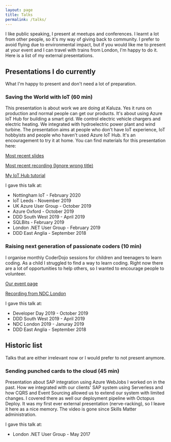 ```yaml
---
layout: page
title: Talks
permalink: /talks/
---
```


I like public speaking, I present at meetups and conferences. I learnt a lot from other people, so it's my way of giving back to community. I prefer to avoid flying due to environmental impact, but if you would like me to present at your event and I can travel with trains from London, I'm happy to do it. Here is a list of my external presentations.

## Presentations I do currently

What I'm happy to present and don't need a lot of preparation.

### Saving the World with IoT (60 min)

This presentation is about work we are doing at Kaluza. Yes it runs on production and normal people can get our products. It's about using Azure IoT Hub for building a smart grid. We control electric vehicle chargers and electric heating. We integrated with hydroelectric power plant and wind turbine. The presentation aims at people who don't have IoT experience, IoT hobbyists and people who haven't used Azure IoT Hub. It's an encouragement to try it at home. You can find materials for this presentation here:

[Most recent slides](https://www.slideshare.net/TomaszBartoszewski/nottingham-iot-saving-the-world-with-iot)

[Most recent recording (Ignore wrong title)](https://www.youtube.com/watch?v=fMUI2ITTHUU)

[My IoT Hub tutorial](https://writeitdifferently.com/IoTHub-tutorial/)

I gave this talk at:
* Nottingham IoT - February 2020
* IoT Leeds - November 2019
* UK Azure User Group - October 2019
* Azure Oxford - October 2019
* DDD South West 2019 - April 2019
* SQLBits - February 2019
* London .NET User Group - February 2019
* DDD East Anglia - September 2018


### Raising next generation of passionate coders (10 min)

I organise monthly CoderDojo sessions for children and teenagers to learn coding. As a child I struggled to find a way to learn coding. Right now there are a lot of opportunities to help others, so I wanted to encourage people to volunteer.

[Our event page](https://zen.coderdojo.com/dojos/gb/london/kensington-london-ovo)

[Recording from NDC London](https://www.youtube.com/watch?v=3yxiDDk_uqI)

I gave this talk at:
* Developer Day 2019 - October 2019
* DDD South West 2019 - April 2019
* NDC London 2019 - Januray 2019
* DDD East Anglia - September 2018

## Historic list

Talks that are either irrelevant now or I would prefer to not present anymore.

### Sending punched cards to the cloud (45 min)

Presentation about SAP integration using Azure WebJobs I worked on in the past. How we integrated with our clients' SAP system using Serverless and how CQRS and Event Sourcing allowed us to extend our system with limited changes. I covered there as well our deployment pipeline with Octopus Deploy. It was my first ever external presentation (nerve-racking), so I leave it here as a nice memory. The video is gone since Skills Matter administration.

I gave this talk at:
* London .NET User Group - May 2017
